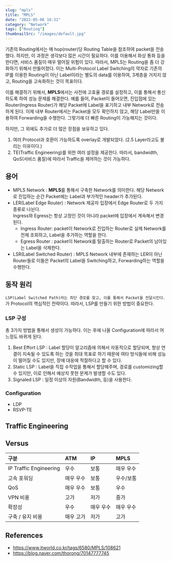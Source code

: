 ```yaml
---
slug: "mpls"
title: "MPLS"
date: "2022-05-06 16:31"
category: "Network"
tags: ["Routing"]
thumbnailSrc: "/images/default.jpg"
---
```



기존의 Routing에서는 매 hop(router)당 Routing Table을 참조하여 packet을 전송했다. 하지만, 이 과정은 생각보다 많은 시간이 필요하다. 이를 이용해서 화상 통화 등을 한다면, 서비스 품질이 매우 떨어질 위험이 있다. 따라서, MPLS는 Routing을 좀 더 강화하기 위해서 만들어졌다. 이는 Multi-Protocol Label Switching의 약자로 기존의 IP를 이용한 Routing이 아닌 Label이라는 별도의 data를 이용하여, 3계층을 거치지 않고, Routing을 고속화하는 것이 목표이다.

이를 해결하기 위해서, **MPLS**에서는 사전에 고효율 경로를 설정하고, 이를 통해서 통신하도록 하여 성능 문제를 해결한다. 예를 들어, Packet이 들어오면, 진입점에 있는 Router(Ingress Router)가 해당 Packet에 Label을 표기하고 내부 Network로 전송하게 된다. 이제 내부 Router에서는 Packet을 모두 확인하지 않고, 해당 Label만을 이용하여 Forwarding을 수행한다. 그렇기에 더 빠른 Routing이 가능해지는 것이다.

하지만, 그 외에도 추가로 더 많은 장점을 보유하고 있다.

1. 여러 Protocol과 호환이 가능하도록 overlay로 개발되었다. (2.5 Layer라고도 불리는 이유이다.)
2. TE(Traffic Engineering)를 위한 여러 설정을 제공한다. 따라서, bandwidth, QoS(서비스 품질)에 따라서 Traffic을 제어하는 것이 가능하다.

## 용어

- MPLS Network : **MPLS**를 통해서 구축한 Network를 의미한다. 해당 Network로 진입하는 순간 Packet에는 Label과 부가적인 header가 추가된다.
- LER(Label Edge Router) : Network 제공자 입장에서 Edge Router로 두 가지 종류로 나뉜다.  
  Ingress와 Egress는 항상 고정인 것이 아니라 packet에 입장에서 계속해서 변경된다.
  - Ingress Router: packet이 Network로 진입하는 Router로 실제 Network를 전체 조회하고, Label을 추가하는 역할을 한다.
  - Egress Router : packet이 Network를 탈출하는 Router로 Packet의 남아있는 Label을 삭제한다.
- LSR(Label Switched Router) : MPLS Network 내부에 존재하는 LER이 아닌 Router들로 이들은 Packet의 Label을 Switching하고, Forwarding하는 역할을 수행한다.

## 동작 원리

`LSP(Label Switched Path)라는 최단 경로를 찾고, 이를 통해서 Packet을 전달시킨다.`가 Protocol의 핵심적인 전략이다. 따라서, LSP를 만들기 위한 방법이 중요한다. 

### LSP 구성

총 3가지 방법을 통해서 생성이 가능하다. 이는 후에 나올 Configuration에 따라서 어느정도 바뀌게 된다.

1. Best Effort LSP : Label 할당이 알고리즘에 의해서 자동적으로 할당되며, 항상 연결이 지속될 수 있도록 하는 것을 최대 목표로 하기 때문에 여타 방식들에 비해 성능이 떨어질 수도 있지만, 장애 대응에 적절하다고 할 수 있다.
2. Static LSP : Label을 직접 수작업을 통해서 할당해주며, 경로를 customizing할 수 있지만, 이로 인해서 예상치 못한 문제가 발생할 수도 있다.
3. Signaled LSP : 일정 이상의 자원(Bandwidth, 등)을 사용한다.

### Configuration

- LDP
- RSVP-TE



## Traffic Engineering

## Versus

| 구분                   | ATM       | IP        | MPLS      |
| :--------------------- | :-------- | :-------- | :-------- |
| IP Traffic Engineering | 우수      | 보통      | 매우 우수 |
| 고속 포워딩            | 매우 우수 | 보통      | 우수/보통 |
| QoS                    | 매우 우수 | 보통      | 우수      |
| VPN 비용               | 고가      | 저가      | 중가      |
| 확장성                 | 우수      | 매우 우수 | 매우 우수 |
| 구축 / 유지 비용       | 매우 고가 | 저가      | 고가      |

## References

- <https://www.itworld.co.kr/tags/6580/MPLS/108621>
- <https://blog.naver.com/thorong/70147777745>
